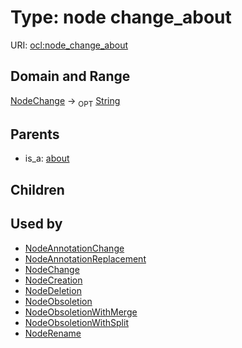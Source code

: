 
# Type: node change_about




URI: [ocl:node_change_about](http://w3id.org/oclnode_change_about)


## Domain and Range

[NodeChange](NodeChange.md) ->  <sub>OPT</sub> [String](types/String.md)

## Parents

 *  is_a: [about](about.md)

## Children


## Used by

 * [NodeAnnotationChange](NodeAnnotationChange.md)
 * [NodeAnnotationReplacement](NodeAnnotationReplacement.md)
 * [NodeChange](NodeChange.md)
 * [NodeCreation](NodeCreation.md)
 * [NodeDeletion](NodeDeletion.md)
 * [NodeObsoletion](NodeObsoletion.md)
 * [NodeObsoletionWithMerge](NodeObsoletionWithMerge.md)
 * [NodeObsoletionWithSplit](NodeObsoletionWithSplit.md)
 * [NodeRename](NodeRename.md)

